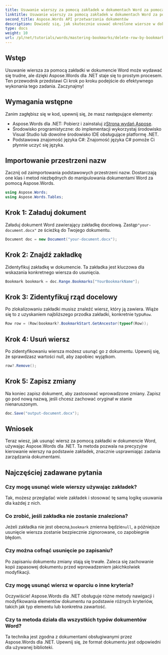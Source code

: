 ```yaml
---
title: Usuwanie wierszy za pomocą zakładek w dokumentach Word za pomocą Aspose.Words dla .NET
linktitle: Usuwanie wierszy za pomocą zakładek w dokumentach Word za pomocą Aspose.Words dla .NET
second_title: Aspose.Words API przetwarzania dokumentów
description: Dowiedz się, jak skutecznie usuwać określone wiersze w dokumentach Word, korzystając z zakładek w Aspose.Words for .NET. Ten przewodnik krok po kroku obejmuje ładowanie dokumentów.
type: docs
weight: 10
url: /pl/net/tutorials/words/mastering-bookmarks/delete-row-by-bookmark-word-documents/
---
```

## Wstęp

Usuwanie wiersza za pomocą zakładki w dokumencie Word może wydawać się trudne, ale dzięki Aspose.Words dla .NET staje się to prostym procesem. Ten przewodnik przedstawi Ci krok po kroku podejście do efektywnego wykonania tego zadania. Zaczynajmy!

## Wymagania wstępne

Zanim zagłębisz się w kod, upewnij się, że masz następujące elementy:

-  Aspose.Words dla .NET: Pobierz i zainstaluj z[Strona wydań Aspose](https://releases.aspose.com/words/net/).
- Środowisko programistyczne: do implementacji wykorzystaj środowisko Visual Studio lub dowolne środowisko IDE obsługujące platformę .NET.
- Podstawowa znajomość języka C#: Znajomość języka C# pomoże Ci płynnie uczyć się języka.

## Importowanie przestrzeni nazw

Zacznij od zaimportowania podstawowych przestrzeni nazw. Dostarczają one klas i metod niezbędnych do manipulowania dokumentami Word za pomocą Aspose.Words.

```csharp
using Aspose.Words;
using Aspose.Words.Tables;
```

## Krok 1: Załaduj dokument

 Załaduj dokument Word zawierający zakładkę docelową. Zastąp`"your-document.docx"` ze ścieżką do Twojego dokumentu.

```csharp
Document doc = new Document("your-document.docx");
```

## Krok 2: Znajdź zakładkę

Zidentyfikuj zakładkę w dokumencie. Ta zakładka jest kluczowa dla wskazania konkretnego wiersza do usunięcia.

```csharp
Bookmark bookmark = doc.Range.Bookmarks["YourBookmarkName"];
```

## Krok 3: Zidentyfikuj rząd docelowy

 Po zlokalizowaniu zakładki musisz znaleźć wiersz, który ją zawiera. Wiąże się to z uzyskaniem najbliższego przodka zakładki, konkretnie typu`Row`.

```csharp
Row row = (Row)bookmark?.BookmarkStart.GetAncestor(typeof(Row));
```

## Krok 4: Usuń wiersz

Po zidentyfikowaniu wiersza możesz usunąć go z dokumentu. Upewnij się, że sprawdzasz wartości null, aby zapobiec wyjątkom.

```csharp
row?.Remove();
```

## Krok 5: Zapisz zmiany

Na koniec zapisz dokument, aby zastosować wprowadzone zmiany. Zapisz go pod nową nazwą, jeśli chcesz zachować oryginał w stanie nienaruszonym.

```csharp
doc.Save("output-document.docx");
```

## Wniosek

Teraz wiesz, jak usunąć wiersz za pomocą zakładki w dokumencie Word, używając Aspose.Words dla .NET. Ta metoda pozwala na precyzyjne kierowanie wierszy na podstawie zakładek, znacznie usprawniając zadania zarządzania dokumentami.

## Najczęściej zadawane pytania

### Czy mogę usunąć wiele wierszy używając zakładek?

Tak, możesz przeglądać wiele zakładek i stosować tę samą logikę usuwania dla każdej z nich.

### Co zrobić, jeśli zakładka nie zostanie znaleziona?

 Jeżeli zakładka nie jest obecna,`bookmark` zmienna będzie`null`, a późniejsze usunięcie wiersza zostanie bezpiecznie zignorowane, co zapobiegnie błędom.

### Czy można cofnąć usunięcie po zapisaniu?

Po zapisaniu dokumentu zmiany stają się trwałe. Zaleca się zachowanie kopii zapasowej dokumentu przed wprowadzeniem jakichkolwiek modyfikacji.

### Czy mogę usunąć wiersz w oparciu o inne kryteria?

Oczywiście! Aspose.Words dla .NET obsługuje różne metody nawigacji i modyfikowania elementów dokumentu na podstawie różnych kryteriów, takich jak typ elementu lub konkretna zawartość.

### Czy ta metoda działa dla wszystkich typów dokumentów Word?

Ta technika jest zgodna z dokumentami obsługiwanymi przez Aspose.Words dla .NET. Upewnij się, że format dokumentu jest odpowiedni dla używanej biblioteki.